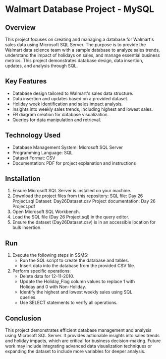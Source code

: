 # Walmart Database Project - MySQL

## Overview

This project focuses on creating and managing a database for Walmart's sales data using Microsoft SQL Server. The purpose is to provide the Walmart data science team with a sample database to analyze sales trends, understand the impact of holidays on sales, and manage essential business metrics. This project demonstrates database design, data insertion, updates, and analysis through SQL.
## Key Features

* Database design tailored to Walmart's sales data structure.
* Data insertion and updates based on a provided dataset.
* Holiday week identification and sales impact analysis.
* Insights into weekly sales trends, including highest and lowest sales.
* ER diagram creation for database visualization.
* Queries for data manipulation and retrieval.
## Technology Used

* Database Management System: Microsoft SQL Server
* Programming Language: SQL
* Dataset Format: CSV
* Documentation: PDF for project explanation and instructions
## Installation

1. Ensure Microsoft SQL Server is installed on your machine.
2. Download the project files from this repository:
   SQL file: Day 26 Project.sql
   Dataset: Day26Dataset.csv
   Project documentation: Day 26 Project.pdf
3. Open Microsoft SQL Workbench.
4. Load the SQL file (Day 26 Project.sql) in the query editor.
5. Ensure the dataset (Day26Dataset.csv) is in an accessible    location for bulk insertion.
## Run

1. Execute the following steps in SSMS:
   - Run the SQL script to create the database and tables.
   - Insert data into the database from the provided CSV file.
2. Perform specific operations:
   - Delete data for 12-11-2010.
   - Update the Holiday_Flag column values to replace 1 with     
     Holiday and 0 with Non-Holiday.
   - Identify the highest and lowest weekly sales using SQL  
     queries.
   - Use SELECT statements to verify all operations.
## Conclusion

This project demonstrates efficient database management and analysis using Microsoft SQL Server. It provides actionable insights into sales trends and holiday impacts, which are critical for business decision-making. Future work may include integrating advanced data visualization techniques or expanding the dataset to include more variables for deeper analysis.
